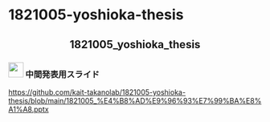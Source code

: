 # 1821005-yoshioka-thesis
<h2 align="center">1821005_yoshioka_thesis</h2>


### <img src="https://icooon-mono.com/i/icon_16004/icon_160041_64.png" height="30px;" /> 中間発表用スライド
https://github.com/kait-takanolab/1821005-yoshioka-thesis/blob/main/1821005_%E4%B8%AD%E9%96%93%E7%99%BA%E8%A1%A8.pptx
